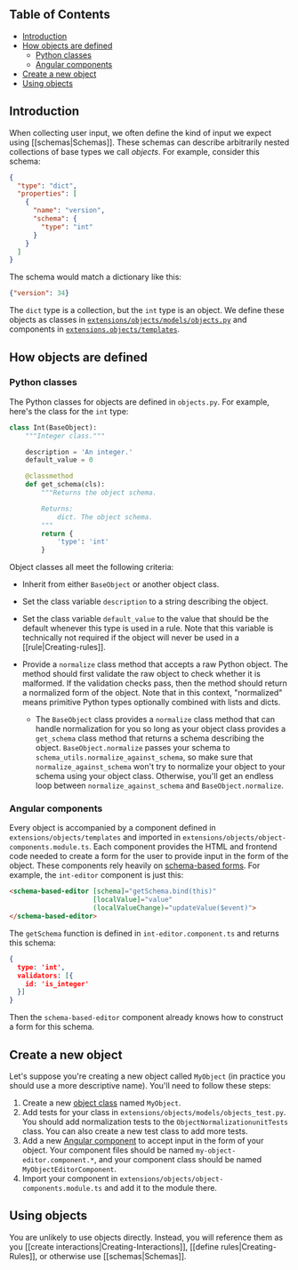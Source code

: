 ## Table of Contents

* [Introduction](#introduction)
* [How objects are defined](#how-objects-are-defined)
  * [Python classes](#python-classes)
  * [Angular components](#angular-components)
* [Create a new object](#create-a-new-object)
* [Using objects](#using-objects)

## Introduction

When collecting user input, we often define the kind of input we expect using [[schemas|Schemas]]. These schemas can describe arbitrarily nested collections of base types we call _objects_. For example, consider this schema:

```json
{
  "type": "dict",
  "properties": [
    {
      "name": "version",
      "schema": {
        "type": "int"
      }
    }
  ]
}
```

The schema would match a dictionary like this:

```json
{"version": 34}
```

The `dict` type is a collection, but the `int` type is an object. We define these objects as classes in [`extensions/objects/models/objects.py`](https://github.com/oppia/oppia/blob/develop/extensions/objects/models/objects.py) and components in [`extensions.objects/templates`](https://github.com/oppia/oppia/blob/develop/extensions/objects/templates).

## How objects are defined

### Python classes

The Python classes for objects are defined in `objects.py`. For example, here's the class for the `int` type:

```python
class Int(BaseObject):
    """Integer class."""

    description = 'An integer.'
    default_value = 0

    @classmethod
    def get_schema(cls):
        """Returns the object schema.

        Returns:
            dict. The object schema.
        """
        return {
            'type': 'int'
        }
```

Object classes all meet the following criteria:

* Inherit from either `BaseObject` or another object class.
* Set the class variable `description` to a string describing the object.
* Set the class variable `default_value` to the value that should be the default whenever this type is used in a rule. Note that this variable is technically not required if the object will never be used in a [[rule|Creating-rules]].
* Provide a `normalize` class method that accepts a raw Python object. The method should first validate the raw object to check whether it is malformed. If the validation checks pass, then the method should return a normalized form of the object. Note that in this context, "normalized" means primitive Python types optionally combined with lists and dicts.

  * The `BaseObject` class provides a `normalize` class method that can handle normalization for you so long as your object class provides a `get_schema` class method that returns a schema describing the object. `BaseObject.normalize` passes your schema to `schema_utils.normalize_against_schema`, so make sure that `normalize_against_schema` won't try to normalize your object to your schema using your object class. Otherwise, you'll get an endless loop between `normalize_against_schema` and `BaseObject.normalize`.

### Angular components

Every object is accompanied by a component defined in `extensions/objects/templates` and imported in `extensions/objects/object-components.module.ts`. Each component provides the HTML and frontend code needed to create a form for the user to provide input in the form of the object. These components rely heavily on [schema-based forms](https://github.com/oppia/oppia/wiki/Schemas#schema-based-forms). For example, the `int-editor` component is just this:

```html
<schema-based-editor [schema]="getSchema.bind(this)"
                     [localValue]="value"
                     (localValueChange)="updateValue($event)">
</schema-based-editor>
```

The `getSchema` function is defined in `int-editor.component.ts` and returns this schema:

```json
{
  type: 'int',
  validators: [{
    id: 'is_integer'
  }]
}
```

Then the `schema-based-editor` component already knows how to construct a form for this schema.

## Create a new object

Let's suppose you're creating a new object called `MyObject` (in practice you should use a more descriptive name). You'll need to follow these steps:

1. Create a new [object class](#python-classes) named `MyObject`.
2. Add tests for your class in `extensions/objects/models/objects_test.py`. You should add normalization tests to the `ObjectNormalizationunitTests` class. You can also create a new test class to add more tests.
3. Add a new [Angular component](#angular-components) to accept input in the form of your object. Your component files should be named `my-object-editor.component.*`, and your component class should be named `MyObjectEditorComponent`.
4. Import your component in `extensions/objects/object-components.module.ts` and add it to the module there.

## Using objects

You are unlikely to use objects directly. Instead, you will reference them as you [[create interactions|Creating-Interactions]], [[define rules|Creating-Rules]], or otherwise use [[schemas|Schemas]].
